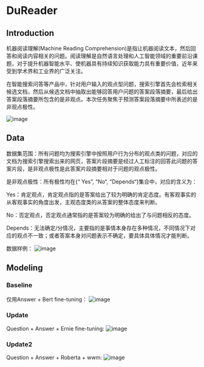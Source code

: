 # DuReader

## Introduction
机器阅读理解(Machine Reading Comprehension)是指让机器阅读文本，然后回答和阅读内容相关的问题。阅读理解是自然语言处理和人工智能领域的重要前沿课题，对于提升机器智能水平、使机器具有持续知识获取能力具有重要价值，近年来受到学术界和工业界的广泛关注。

在智能搜索问答等产品中，针对用户输入的观点型问题，搜索引擎首先会检索相关候选文档，然后从候选文档中抽取出能够回答用户问题的答案段落摘要，最后给出答案段落摘要所包含的是非观点。本次任务聚焦于预测答案段落摘要中所表述的是非观点极性。

![image](https://user-images.githubusercontent.com/28379709/78227660-2cc85e00-7500-11ea-8b5e-2965af5f159b.png)

## Data

数据集范围：所有问题均为搜索引擎中按照用户行为分布的观点类的问题，对应的文档为搜索引擎搜索出来的网页，答案片段摘要是经过人工标注的回答此问题的答案片段，是非观点极性是此答案片段摘要相对于问题的观点极性。

是非观点极性：所有极性均在{“ Yes”, “No“, “Depends“}集合中，对应的含义为：

Yes：肯定观点，肯定观点指的是答案给出了较为明确的肯定态度。有客观事实的从客观事实的角度出发，主观态度类的从答案的整体态度来判断。

No：否定观点，否定观点通常指的是答案较为明确的给出了与问题相反的态度。

Depends：无法确定/分情况，主要指的是事情本身存在多种情况，不同情况下对应的观点不一致；或者答案本身对问题表示不确定，要具体具体情况才能判断。

数据样例：
![image](https://user-images.githubusercontent.com/28379709/78228349-2ab2cf00-7501-11ea-85ba-72f930e86ee8.png)

## Modeling

### Baseline 
仅用Answer + Bert fine-tuning： ![image](https://user-images.githubusercontent.com/28379709/78228703-a14fcc80-7501-11ea-8eb0-1dbe34a72b8f.png) 

### Update
Question + Answer + Ernie fine-tuning: ![image](https://user-images.githubusercontent.com/28379709/79554824-342b6200-80d1-11ea-9b1b-ed1322df0727.png)

### Update2
Question + Answer + Roberta + wwm: ![image](https://user-images.githubusercontent.com/28379709/79838543-c12e2e00-83e5-11ea-83ce-eb121ad0907b.png)
